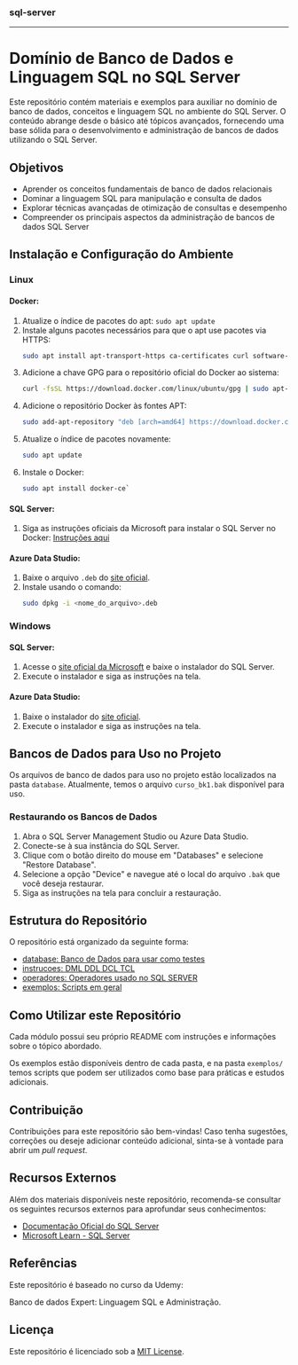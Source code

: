 ### sql-server
---

# Domínio de Banco de Dados e Linguagem SQL no SQL Server

Este repositório contém materiais e exemplos para auxiliar no domínio de banco de dados, conceitos e linguagem SQL no ambiente do SQL Server. O conteúdo abrange desde o básico até tópicos avançados, fornecendo uma base sólida para o desenvolvimento e administração de bancos de dados utilizando o SQL Server.

## Objetivos

- Aprender os conceitos fundamentais de banco de dados relacionais
- Dominar a linguagem SQL para manipulação e consulta de dados
- Explorar técnicas avançadas de otimização de consultas e desempenho
- Compreender os principais aspectos da administração de bancos de dados SQL Server

## Instalação e Configuração do Ambiente

### Linux

#### Docker:
1. Atualize o índice de pacotes do apt: `sudo apt update`
2. Instale alguns pacotes necessários para que o apt use pacotes via HTTPS: 
    ```bash
   sudo apt install apt-transport-https ca-certificates curl software-properties-common
    ```
3. Adicione a chave GPG para o repositório oficial do Docker ao sistema: 
    ```bash 
    curl -fsSL https://download.docker.com/linux/ubuntu/gpg | sudo apt-key add -
    ```
4. Adicione o repositório Docker às fontes APT:
    ```bash
    sudo add-apt-repository "deb [arch=amd64] https://download.docker.com/linux/ubuntu $(lsb_release -cs) stable"
    ```
5. Atualize o índice de pacotes novamente: 
    ```bash
    sudo apt update
    ```
6. Instale o Docker: 
    ```bash
    sudo apt install docker-ce`
    ```

#### SQL Server:
1. Siga as instruções oficiais da Microsoft para instalar o SQL Server no Docker: [Instruções aqui](https://docs.microsoft.com/pt-br/sql/linux/quickstart-install-connect-docker?view=sql-server-ver15&pivots=cs1-bash)

#### Azure Data Studio:
1. Baixe o arquivo `.deb` do [site oficial](https://docs.microsoft.com/pt-br/sql/azure-data-studio/download-azure-data-studio?view=sql-server-ver15).
2. Instale usando o comando: 
    ```bash
    sudo dpkg -i <nome_do_arquivo>.deb
    ```

### Windows

#### SQL Server:
1. Acesse o [site oficial da Microsoft](https://www.microsoft.com/pt-br/sql-server/sql-server-downloads) e baixe o instalador do SQL Server.
2. Execute o instalador e siga as instruções na tela.

#### Azure Data Studio:
1. Baixe o instalador do [site oficial](https://docs.microsoft.com/pt-br/sql/azure-data-studio/download-azure-data-studio?view=sql-server-ver15).
2. Execute o instalador e siga as instruções na tela.

## Bancos de Dados para Uso no Projeto

Os arquivos de banco de dados para uso no projeto estão localizados na pasta `database`. Atualmente, temos o arquivo `curso_bk1.bak` disponível para uso.

### Restaurando os Bancos de Dados

1. Abra o SQL Server Management Studio ou Azure Data Studio.
2. Conecte-se à sua instância do SQL Server.
3. Clique com o botão direito do mouse em "Databases" e selecione "Restore Database".
4. Selecione a opção "Device" e navegue até o local do arquivo `.bak` que você deseja restaurar.
5. Siga as instruções na tela para concluir a restauração.

## Estrutura do Repositório

O repositório está organizado da seguinte forma:

- [database: Banco de Dados para usar como testes](database/README.md)
- [instrucoes: DML DDL DCL TCL](instrucoes/README.md)
- [operadores: Operadores usado no SQL SERVER](operadores/README.md)
- [exemplos: Scripts em geral](exemplos/)

## Como Utilizar este Repositório

Cada módulo possui seu próprio README com instruções e informações sobre o tópico abordado. 

Os exemplos estão disponíveis dentro de cada pasta, e na pasta `exemplos/` temos scripts que podem ser utilizados como base para práticas e estudos adicionais.

## Contribuição

Contribuições para este repositório são bem-vindas! Caso tenha sugestões, correções ou deseje adicionar conteúdo adicional, sinta-se à vontade para abrir um *pull request*.

## Recursos Externos

Além dos materiais disponíveis neste repositório, recomenda-se consultar os seguintes recursos externos para aprofundar seus conhecimentos:

- [Documentação Oficial do SQL Server](https://docs.microsoft.com/pt-br/sql/?view=sql-server-ver15)
- [Microsoft Learn - SQL Server](https://docs.microsoft.com/learn/sql-server/)

## Referências
Este repositório é baseado no curso da Udemy:

Banco de dados Expert: Linguagem SQL e Administração.


## Licença

Este repositório é licenciado sob a [MIT License](LICENSE).

